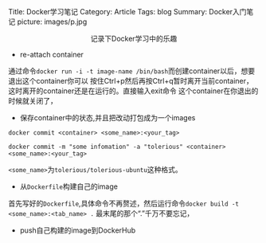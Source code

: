 Title: Docker学习笔记
Category: Article
Tags: blog
Summary: Docker入门笔记
picture: images/p.jpg

<center>记录下Docker学习中的乐趣</center>


* re-attach container  

通过命令`docker run -i -t image-name /bin/bash`而创建container以后，想要退出这个container你可以
按住Ctrl+p然后再按Ctrl+q暂时离开当前container，这时离开的container还是在运行的。直接输入exit命令
这个container在你退出的时候就关闭了，


* 保存container中的状态,并且把改动打包成为一个images

`docker commit <container> <some_name>:<your_tag>`

`docker commit -m "some infomation" -a "tolerious" <container> <some_name>:<your_tag>`

`<some_name>`为`tolerious/tolerious-ubuntu`这种格式。

* 从`Dockerfile`构建自己的image

首先写好的`Dockerfile`,具体命令不再赘述，然后运行命令`docker build -t <some_name>:<tab_name> .`
最末尾的那个“.”千万不要忘记，

* push自己构建的image到DockerHub
